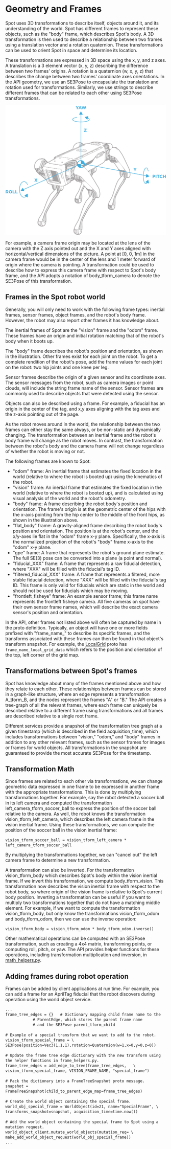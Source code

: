 <!--
Copyright (c) 2023 Boston Dynamics, Inc.  All rights reserved.

Downloading, reproducing, distributing or otherwise using the SDK Software
is subject to the terms and conditions of the Boston Dynamics Software
Development Kit License (20191101-BDSDK-SL).
-->

# Geometry and Frames

Spot uses 3D transformations to describe itself, objects around it, and its understanding of the world. Spot has different frames to represent these objects, such as the "body" frame, which describes Spot's body. A 3D transformation is then used to describe a relationship between two frames using a translation vector and a rotation quaternion. These transformations can be used to orient Spot in space and determine its location.

These transformations are expressed in 3D space using the x, y, and z axes. A translation is a 3 element vector (x, y, z) describing the difference between two frames' origins. A rotation is a quaternion (w, x, y, z) that describes the change between two frames' coordinate axes orientations. In the API geometry, we use an SE3Pose to encapsulate the translation and rotation used for transformations. Similarly, we use strings to describe different frames that can be related to each other using SE3Pose transformations.


![Spot frames](spotframes.png)

For example, a camera frame origin may be located at the lens of the camera with the Z axis pointed out and the X and Y axes aligned with horizontal/vertical dimensions of the picture. A point at \[0, 0, 1m\] in the camera frame would be in the center of the lens and 1 meter forward of origin where the camera is pointing. A transformation could be used to describe how to express this camera frame with respect to Spot's body frame, and the API adopts a notation of body_tform_camera to denote the SE3Pose of this transformation.


## Frames in the Spot robot world

Generally, you will only need to work with the following frame types: inertial frames, sensor frames, object frames, and the robot's body frame. However, the robot may also report other frames it has knowledge about.

The inertial frames of Spot are the "vision" frame and the "odom" frame. These frames have an origin and initial rotation matching that of the robot's body when it boots up.

The "body" frame describes the robot's position and orientation, as shown in the illustration. Other frames exist for each joint on the robot. To get a complete rendition of the robot's pose, add the frame values for each joint on the robot: two hip joints and one knee per leg.

Sensor frames describe the origin of a given sensor and its coordinate axes. The sensor messages from the robot, such as camera images or point clouds, will include the string frame name of the sensor. Sensor frames are commonly used to describe objects that were detected using the sensor.

Objects can also be described using a frame. For example, a fiducial has an origin in the center of the tag, and x,y axes aligning with the tag axes and the z-axis pointing out of the page.

As the robot moves around in the world, the relationship between the two frames can either stay the same always, or be non-static and dynamically changing. The transformation between an inertial frame and the robot's body frame will change as the robot moves. In contrast, the transformation between the robot's body and the camera frame will not change regardless of whether the robot is moving or not.

The following frames are known to Spot:
* "odom" frame: An inertial frame that estimates the fixed location in the world (relative to where the robot is booted up) using the kinematics of the robot.
* "vision" frame: An inertial frame that estimates the fixed location in the world (relative to where the robot is booted up), and is calculated using visual analysis of the world and the robot's odometry.
* "body" frame: A frame describing the robot body's position and orientation. The frame's origin is at the geometric center of the hips with the x-axis pointing from the hip center to the middle of the front hips, as shown in the illustration above.
* "flat_body" frame: A gravity-aligned frame describing the robot body's position and orientation. The position is at the robot's center, and the x/y-axes lie flat in the "odom" frame x-y plane. Specifically, the x-axis is the normalized projection of the robot's "body" frame x-axis to the "odom" x-y plane.
* "gpe" frame: A frame that represents the robot's ground plane estimate. The full SE(3) pose can be converted into a plane (a point and normal).
* "fiducial_XXX" frame: A frame that represents a raw fiducial detection, where "XXX" will be filled with the fiducial's tag ID.
* "filtered_fiducial_XXX" frame: A frame that represents a filtered, more stable fiducial detection, where "XXX" will be filled with the fiducial's tag ID. This frame is only valid for fiducials which are static in the world and should not be used for fiducials which may be moving.
* "frontleft_fisheye" frame: An example sensor frame; this frame name represents the frontleft fisheye camera. All five cameras on spot have their own sensor frame names, which will describe the exact camera sensor's position and orientation.

In the API, other frames not listed above will often be captured by name in the proto definition. Typically, an object will have one or more fields prefixed with "frame_name_" to describe its specific frames, and the transforms associated with these frames can then be found in that object's transform snapshot. For example, the [LocalGrid](../../protos/bosdyn/api/local_grid.proto) proto has `frame_name_local_grid_data` which refers to the position and orientation of the top, left corner of the grid map.

## Transformations between Spot's frames

Spot has knowledge about many of the frames mentioned above and how they relate to each other. These relationships between frames can be stored in a graph-like structure, where an edge represents a transformation A_tform_B, and the nodes represent the frames "A" or "B." The API creates a tree-graph of all the relevant frames, where each frame can uniquely be described relative to a different frame using transformations and all frames are described relative to a single root frame.

Different services provide a snapshot of the transformation tree graph at a given timestamp (which is described in the field acquisition_time), which includes transformations between "vision," "odom," and "body" frames in addition to any other relevant frames, such as the sensor frames for images or frames for world objects. All transformations in the snapshot are guaranteed to provide the most accurate SE3Pose for the timestamp.


## Transformation Math

Since frames are related to each other via transformations, we can change geometric data expressed in one frame to be expressed in another frame with the appropriate transformations. This is done by multiplying transformations together. For example, say the robot detected a soccer ball in its left camera and computed the transformation left_camera_tform_soccer_ball to express the position of the soccer ball relative to the camera. As well, the robot knows the transformation vision_tform_left_camera, which describes the left camera frame in the vision inertial frame. Using these transformations, we can compute the position of the soccer ball in the vision inertial frame:

    vision_tform_soccer_ball = vision_tform_left_camera * left_camera_tform_soccer_ball

By multiplying the transformations together, we can "cancel out" the left camera frame to determine a new transformation.

A transformation can also be inverted. For the transformation vision_tform_body which describes Spot's body within the vision inertial frame. If we invert this transformation, we compute body_tform_vision. This transformation now describes the vision inertial frame with respect to the robot body, so where origin of the vision frame is relative to Spot's current body position. Inverting a transformation can be useful if you want to multiply two transformations together that do not have a matching middle element. For example, if we want to compute the transformation vision_tform_body, but only know the transformations vision_tform_odom and body_tform_odom, then we can use the inverse operation:


    vision_tform_body = vision_tform_odom * body_tform_odom.inverse()

Other mathematical operations can be computed with an SE3Pose transformation, such as creating a 4x4 matrix, transforming points, or computing roll, pitch, or yaw. The API provides helper functions for these operations, including transformation multiplication and inversion, in [math_helpers.py](../../python/bosdyn-client/src/bosdyn/client/math_helpers.py).

## Adding frames during robot operation

Frames can be added by client applications at run time. For example, you can add a frame for an AprilTag fiducial that the robot discovers during operation using the world object service.

    ...
    frame_tree_edges = {}	# Dictionary mapping child frame name to the
         		# ParentEdge, which stores the parent frame name
         		# and the SE3Pose parent_tform_child

    # Example of a special transform that we want to add to the robot.
    vision_tform_special_frame = \
    SE3Pose(position=Vec3(1,1,1),rotation=Quaternion(w=1,x=0,y=0,z=0))

    # Update the frame tree edge dictionary with the new transform using the helper functions in frame_helpers.py.
    frame_tree_edges = add_edge_to_tree(frame_tree_edges, 	\
    vision_tform_special_frame, VISION_FRAME_NAME, "special_frame")

    # Pack the dictionary into a FrameTreeSnapshot proto message.
    snapshot = FrameTreeSnapshot(child_to_parent_edge_map=frame_tree_edges)

    # Create the world object containing the special frame.
    world_obj_special_frame = WorldObject(id=21, name="SpecialFrame", \
    transforms_snapshot=snapshot, acquisition_time=time.now())

    # Add the world object containing the special frame to Spot using a mutation request.
    world_object_client.mutate_world_objects(mutation_req= \
    make_add_world_object_request(world_obj_special_frame))
    ...
